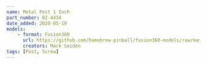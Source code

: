 ```yaml
---
name: Metal Post 1 Inch
part_number: 02-4434
date_added: 2020-05-19
models: 
    - format: Fusion360
      url: https://github.com/homebrew-pinball/fusion360-models/raw/master/posts/Metal%20Post%201%20Inch%2002-4434.f3d
      creators: Mark Seiden
tags: [Post, Screw]
---
```

